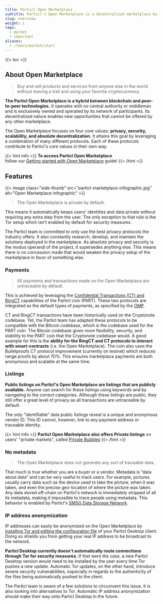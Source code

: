 ```yaml
---
title: Particl Open Marketplace
subtitle: Particl's Open Marketplace is a decentralized marketplace built with privacy at its core – it offers a low-cost, secure and scalable e-commerce experience 
slug: overview
weight: 1
tags:
  - market
  - important
aliases:
  - /learn/market/start
---
```


{{< toc >}}

## About Open Marketplace

> Buy and sell products and services from anyone else in the world without leaving a trail and using your favorite cryptocurrency.

**The Particl Open Marketplace is a hybrid between blockchain and peer-to-peer technologies.** It operates with no central authority or middleman and is exclusively owned and operated by its network of participants. Its decentralized nature enables new opportunities that cannot be offered by any other marketplace.

The Open Marketplace focuses on four core values: **privacy, security, scalability, and absolute decentralization**. It attains this goal by leveraging a combination of many different protocols. Each of these protocols contribute to Particl's core values in their own way.

{{< hint info >}}
**To access Particl Open Marketplace**\
follow our [Getting started with Open Marketplace](/tutorial/marketplace/intro) guide!
{{< /hint >}}


## Features

{{< image class="side-thumb" src="particl-marketplace-infographic.jpg" alt="Open Marketplace infographic" >}}

> The Open Marketplace is private by default.

This means it automatically keeps users' identities and data private without requiring any extra step from the user. The only exception to that rule is the Tor setup which isn't enabled by default for security measures.

The Particl team is committed to only use the best privacy protocols the industry offers. It also constantly research, develop, and maintain the solutions deployed in the marketplace. As absolute privacy and security is the modus operandi of the project, it supersedes anything else. This means there is no concession made that would weaken the privacy setup of the marketplace in favor of something else.

### Payments

> All payments and transactions made on the Open Marketplace are untraceable by default.

This is achieved by leveraging the [Confidential Transactions (CT) and RingCT](/learn/transaction-types/) capabilities of the Particl coin (PART). These two protocols are integrated as the default types of payments, as specified by the [OMP](/learn/market/open-market-protocol/).

CT and RingCT transactions have been historically used on the Cryptonote codebase. Yet, the Particl team has adapted these protocols to be compatible with the Bitcoin codebase, which is the codebase used for the PART coin. The Bitcoin codebase gives more flexibility, security, and stability to the PART coin that the Cryptonote codebase would. A good example for this is the **ability for the RingCT and CT protocols to interact with smart-contracts** (i.e. the Open Marketplace). The coin also uses the Bulletproofs CT protocol improvement (currently on testnet) which reduces range proofs by about 70%. This ensures marketplace payments are both anonymous and scalable at the same time.

### Listings

**Public listings on Particl's Open Marketplace are listings that are publicly available.** Anyone can search for these listings using keywords and by navigating to the correct categories. Although these listings are public, they still offer a great level of privacy as all transactions are untraceable by default.

The only “identifiable” data public listings reveal is a unique and anonymous vendor ID. This ID cannot, however, link to any payment address or traceable identity.

{{< hint info >}}
**Particl Open Marketplace also offers Private listings** on users' "private markets", called [Private Bubbles](/learn/market/private-bubbles/)
{{< /hint >}}

### No metadata

> The Open Marketplace does not generate any sort of traceable data.

That much is true whether you are a buyer or a vendor. Metadata is “data about data” and can be very useful to track users. For example, pictures usually carry data such as the device used to take the picture, when it was taken, and even the precise geo-location of where the picture was taken. Any data stored off-chain on Particl's network is immediately stripped of all its metadata, making it impossible to trace people using metadata. This behavior is enabled by Particl's [SMSG Data Storage Network](/learn/market/smsg/).

### IP address anonymization

IP addresses can easily be anonymized on the Open Marketplace by [installing Tor and editing the configuration file](/tutorial/tor/) of your Particl Desktop client. Doing so shields you from getting your real IP address to be broadcast to the network.

**Particl Desktop currently doesn't automatically route connections through Tor for security measures.** If that were the case, a new Particl Desktop version would need to be installed by the user every time Tor pushes a new update. Automatic Tor updates, on the other hand, introduce severe security vulnerabilities, especially in regards to the authenticity of the files being automatically pushed to the client.

The Particl team is aware of a few solutions to circumvent this issue. It is also looking into alternatives to Tor. Automatic IP address anonymization should make their way onto Particl Desktop in the future.